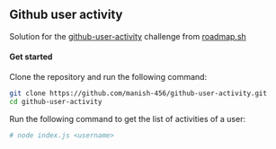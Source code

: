 ## Github user activity
Solution for the [github-user-activity](https://roadmap.sh/projects/github-user-activity) challenge from [roadmap.sh](https://roadmap.sh)

#### Get started
Clone the repository and run the following command:
```Bash
git clone https://github.com/manish-456/github-user-activity.git
cd github-user-activity
```

Run the following command to get the list of activities of a user:
```Bash
# node index.js <username>
```
